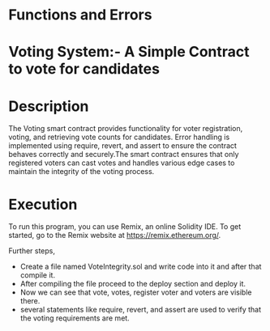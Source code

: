# Functions and Errors
# Voting System:- A Simple Contract to vote for candidates 
# Description 
The Voting smart contract provides functionality for voter registration, voting, and retrieving vote counts for candidates. Error handling is implemented using require, revert, and assert to ensure the contract behaves correctly and securely.The smart contract ensures that only registered voters can cast votes and handles various edge cases to maintain the integrity of the voting process.
# Execution
To run this program, you can use Remix, an online Solidity IDE. To get started, go to the Remix website at https://remix.ethereum.org/.

Further steps,

- Create a file named VoteIntegrity.sol and  write code into it and after that compile it.
- After compiling the file proceed  to the deploy section and deploy it.
- Now we can see that vote, votes, register voter and voters are visible there.
- several statements like require, revert, and assert are used to verify that the voting requirements are met.


